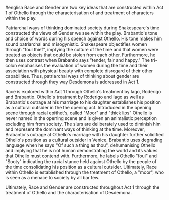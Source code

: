 #english 
Race and Gender are two key ideas that are constructed within Act 1 of Othello through the characterisation of and treatment of characters within the play. 

Patriarchal ways of thinking dominated society during Shakespeare's time constructed the views of Gender we see within the play. Brabantio's tone and choice of words during his speech against Othello. His tone makes him sound patriarchal and misogynistic. Shakespeare objectifies women through "foul thief", implying the culture of the time and that women were treated as objects that could be stolen from each other. Furthermore, he then uses contrast when Brabantio says "tender, fair and happy." The tri-colon emphasises the evaluation of women during the time and their association with physical beauty with complete disregard of their other capabilities. Thus, patriarchal ways of thinking about gender are constructed through they way Desdemona is addressed in Act 1. 

Race is explored within Act 1 through Othello's treatment by Iago, Roderigo and Brabantio. Othello's treatment by Roderigo and Iago as well as Brabantio's outrage at his marriage to his daughter establishes his position as a cultural outsider in the the opening act. Introduced in the opening scene through racial epithet's, called "Moor" and "thick lips" Othello is never named in the opening scene and is given an animalistic perception excluding him from society. The slurs are deliberately used to diminish him and represent the dominant ways of thinking at the time. Moreover, Brabantio's outrage at Othello's marriage with his daughter further solidified Othello's position as a cultural outsider in Venice. Brabantio uses degrading language when he says "Of such a thing as thou", dehumanising Othello and implying that he is not human demonstrating the world and its values that Othello must contend with. Furthermore, he labels Othello "foul" and "Sooty" indicating the racial stance held against Othello by the people of the time consolidating his position as a cultural outsider. Ultimately, Race within Othello is established through the treatment of Othello, a "moor", who is seen as a menace to society by all bar few. 

Ultimately, Race and Gender are constructed throughout Act 1 through the treatment of Othello and the characterisation of Desdemona. 